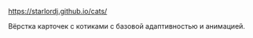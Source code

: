 https://starlordj.github.io/cats/

Вёрстка карточек с котиками с базовой адаптивностью и анимацией.
